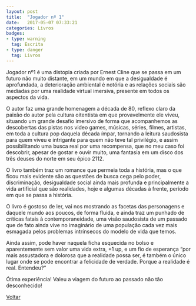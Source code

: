 ```yaml
---
layout: post
title:  "Jogador nº 1"
date:   2017-05-07 07:33:21
categories: Livros
badges:
- type: warning
  tag: Escrita
- type: danger
  tag: Livros
---
```



Jogador nº1 é uma distopia criada por Ernest Cline que se passa em um futuro não muito distante,  em um mundo em que a desigualdade é aprofundada, a deterioração ambiental é notória e  as relações sociais são mediadas por uma realidade virtual imersiva, presente em todos os aspectos da vida.

<!--more-->

O autor faz uma grande homenagem a década de 80, reflexo claro da paixão do autor pela cultura oitentista em que provavelmente ele viveu, situando um grande desafio imersivo de forma que acompanhemos as descobertas das pistas nos video games, músicas, séries, filmes, artistas, em toda a cultura pop daquela década ímpar, tornando a leitura saudosista para quem viveu e intrigante para quem não teve tal privilégio, e assim possibilitando uma busca real por uma recompensa, que no meu caso foi descobrir, apesar de gostar e ouvir muito, uma fantasia em um disco dos três deuses do norte em seu épico 2112.

O livro também traz um romance que permeia toda a história, mas o que ficou mais evidente são as questões de busca cega pelo poder, discriminação, desigualdade social ainda mais profunda e principalmente a vida artificial que são realidades, hoje e algumas décadas à frente, período em que se passa a história.

O livro é gostoso de ler, vai nos mostrando as facetas das personagens e daquele mundo aos poucos, de forma fluida, e ainda traz um punhado de críticas fatais à contemporaneidade, uma visão saudosista de um passado que de fato ainda vive no imaginário de uma população cada vez mais esmagada pelos problemas intrínsecos do modelo de vida que temos.

Ainda assim, pode haver naquela ficha esquecida no bolso e aparentemente sem valor uma vida extra, +1 up, e um fio de esperança “por mais assustadora e dolorosa que a realidade possa ser, é também o único lugar onde se pode encontrar a felicidade de verdade.  Porque a realidade é real. Entendeu?”

Ótima experiência! Valeu a viagem do futuro ao passado não tão desconhecido!


[Voltar]({{site.baseurl}}/docs/humanidades)

